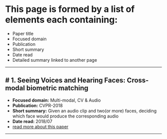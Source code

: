 # This page is formed by a list of elements each containing:

- Paper title
- Focused domain
- Publication
- Short summary
- Date read
- Detailed summary linked to another page

---
## \# 1. Seeing Voices and Hearing Faces: Cross-modal biometric matching

- **Focused domain:** Multi-modal, CV & Audio
- **Publication:** CVPR-2018
- **Short summary:** Given an audio clip and two(or more) faces, deciding which face would produce the corresponding audio
- **Date read:** 2018/07
- [read more about this paper](papers/Seeing-Voices-and-Hearing-Faces/Seeing-Voices-and-Hearing-Faces.md)

---
